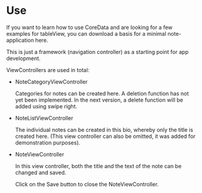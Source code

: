 # Use

If you want to learn how to use CoreData and are looking for a few examples for tableView, you can download a basis for a minimal note-application here.

This is just a framework (navigation controller) as a starting point for app development.

ViewControllers are used in total:

* NoteCategoryViewController

  Categories for notes can be created here. A deletion function has not yet been implemented. In the next version, a delete function will be added using swipe right.

* NoteListViewController

  The individual notes can be created in this bio, whereby only the title is created here.
  (This view controller can also be omitted, it was added for demonstration purposes).

* NoteViewController

  In this view controller, both the title and the text of the note can be changed and saved.

  Click on the Save button to close the NoteViewController.
